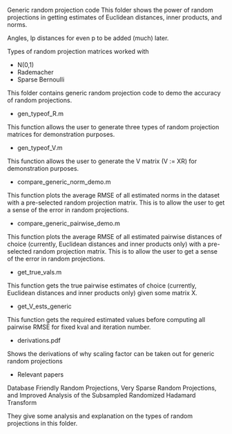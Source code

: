 Generic random projection code
This folder shows the power of random projections in getting estimates of
Euclidean distances, inner products, and norms.

Angles, lp distances for even p to be added (much) later.

Types of random projection matrices worked with
 - N(0,1)
 - Rademacher
 - Sparse Bernoulli


This folder contains generic random projection code to demo the accuracy of random projections.

  - gen_typeof_R.m

This function allows the user to generate three types of random projection matrices for demonstration purposes. 

  - gen_typeof_V.m

This function allows the user to generate the V matrix (V := XR) for demonstration purposes.

  - compare_generic_norm_demo.m

This function plots the average RMSE of all estimated norms in the dataset with a pre-selected
random projection matrix. This is to allow the user to get a sense of the error in random projections.

 
  - compare_generic_pairwise_demo.m

This function plots the average RMSE of all estimated pairwise distances of choice (currently, Euclidean distances and inner products only) with a pre-selected random projection matrix. This is to allow the user to get a sense of the error in random projections.

  
  - get_true_vals.m

This function gets the true pairwise estimates of choice (currently, Euclidean distances and inner products only) given some matrix X.

  
  - get_V_ests_generic

This function gets the required estimated values before computing all pairwise RMSE for fixed kval and iteration number. 



- derivations.pdf

Shows the derivations of why scaling factor can be taken out for generic random projections

- Relevant papers 

Database Friendly Random Projections, Very Sparse Random Projections, and Improved Analysis of the Subsampled Randomized Hadamard Transform

They give some analysis and explanation on the types of random projections in this folder.

